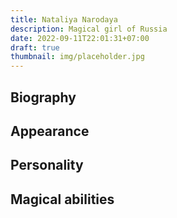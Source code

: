 ```yaml
---
title: Nataliya Narodaya
description: Magical girl of Russia
date: 2022-09-11T22:01:31+07:00
draft: true
thumbnail: img/placeholder.jpg
---
```


## Biography

## Appearance

## Personality

## Magical abilities

